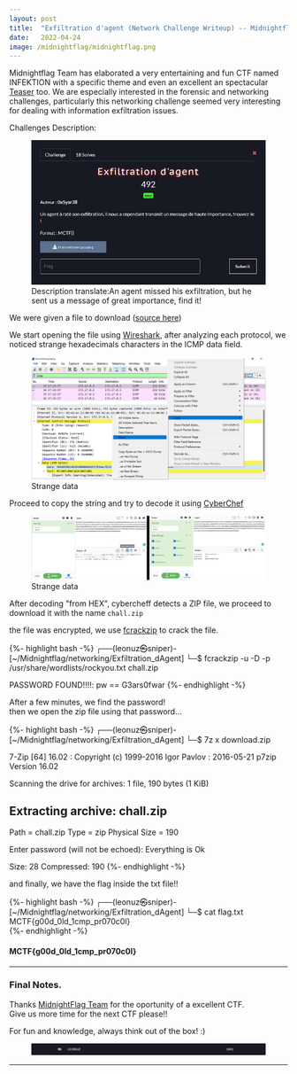 ```yaml
---
layout: post
title:  "Exfiltration d'agent (Network Challenge Writeup) -- Midnightflag INFEKTION 2022"
date:   2022-04-24
image: /midnightflag/midnightflag.png
---
```

<p class="intro"><span class="dropcap">M</span>idnightflag Team has elaborated a very entertaining and fun CTF named INFEKTION with a specific theme and even an excellent an spectacular <a href="https://www.youtube.com/watch?v=H_FT7KB74KU">Teaser</a> too. We are especially interested in the forensic and networking challenges, particularly this networking challenge seemed very interesting for dealing with information exfiltration issues.</p>

 
Challenges Description:

<figure>
        <img src="/assets/img/midnightflag/chall.png" alt="" />
        <figcaption>Description translate:An agent missed his exfiltration, but he sent us a message of great importance, find it!</figcaption>
</figure>

We were given a file to download ([source here](https://github.com/leonuz/CTFs/raw/main/stuff/transmission.pcapng))

We start opening the file using [Wireshark](https://www.wireshark.org/), after analyzing each protocol, we noticed strange hexadecimals characters in the ICMP data field.

<figure>
        <img src="/assets/img/midnightflag/icmp.png" alt="" />
        <figcaption>Strange data</figcaption>
</figure>

Proceed to copy the string and try to decode it using [CyberChef](https://gchq.github.io/CyberChef)

<figure>
        <img src="/assets/img/midnightflag/cybercheff.png" alt="" />
        <figcaption>Strange data</figcaption>
</figure>

After decoding "from HEX", cybercheff detects a ZIP file, we proceed to download it with the name `chall.zip` 

the file was encrypted, we use [fcrackzip](https://github.com/hyc/fcrackzip) to crack the file.

{%- highlight bash -%}
┌──(leonuz㉿sniper)-[~/Midnightflag/networking/Exfiltration_dAgent]
└─$ fcrackzip -u -D -p /usr/share/wordlists/rockyou.txt chall.zip

PASSWORD FOUND!!!!: pw == G3ars0fwar
{%- endhighlight -%}  

After a few minutes, we find the password!  
then we open the zip file using that password...

{%- highlight bash -%}
┌──(leonuz㉿sniper)-[~/Midnightflag/networking/Exfiltration_dAgent]
└─$ 7z x download.zip

7-Zip [64] 16.02 : Copyright (c) 1999-2016 Igor Pavlov : 2016-05-21
p7zip Version 16.02 

Scanning the drive for archives:
1 file, 190 bytes (1 KiB)

Extracting archive: chall.zip
--
Path = chall.zip
Type = zip
Physical Size = 190


Enter password (will not be echoed):
Everything is Ok

Size:       28
Compressed: 190
{%- endhighlight -%}  

and finally, we have the flag inside the txt file!!

{%- highlight bash -%}
┌──(leonuz㉿sniper)-[~/Midnightflag/networking/Exfiltration_dAgent]
└─$ cat flag.txt
MCTF{g00d_0ld_1cmp_pr070c0l}                                             
{%- endhighlight -%}

#### MCTF{g00d_0ld_1cmp_pr070c0l}     

---

### Final Notes.


Thanks [MidnightFlag Team](https://midnightflag.fr/) for the oportunity of a excellent CTF.  
Give us more time for the next CTF please!!

For fun and knowledge, always think out of the box! :)

<figure>
        <img src="/assets/img/midnightflag/score.png" alt="" />
</figure>


---
